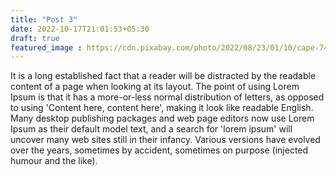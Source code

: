 ```yaml
---
title: "Post 3"
date: 2022-10-17T21:01:53+05:30
draft: true
featured_image : https://cdn.pixabay.com/photo/2022/08/23/01/10/cape-7404790_960_720.jpg
---
```

It is a long established fact that a reader will be distracted by the readable content of a page when looking at its layout. The point of using Lorem Ipsum is that it has a more-or-less normal distribution of letters, as opposed to using 'Content here, content here', making it look like readable English. Many desktop publishing packages and web page editors now use Lorem Ipsum as their default model text, and a search for 'lorem ipsum' will uncover many web sites still in their infancy. Various versions have evolved over the years, sometimes by accident, sometimes on purpose (injected humour and the like).
